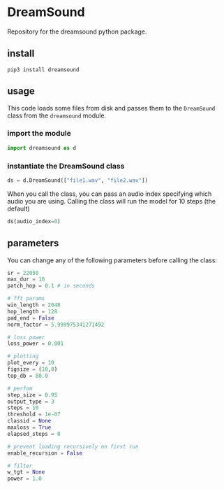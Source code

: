 # DreamSound

Repository for the dreamsound python package. 

## install

```shell
pip3 install dreamsound
```

## usage

This code loads some files from disk and passes them to the `DreamSound` class from the `dreamsound` module.

### import the module

```python
import dreamsound as d
```

### instantiate the DreamSound class
```python
ds = d.DreamSound(["file1.wav", "file2.wav"])
```

When you call the class, you can pass an audio index specifying which audio you are using. Calling the class will run the model for 10 steps (the default)

```python
ds(audio_index=0)
```

## parameters

You can change any of the following parameters before calling the class:

```python
sr = 22050
max_dur = 10
patch_hop = 0.1 # in seconds

# fft params
win_length = 2048
hop_length = 128
pad_end = False
norm_factor = 5.999975341271492

# loss power
loss_power = 0.001

# plotting
plot_every = 10
figsize = (10,8)
top_db = 80.0

# perfom
step_size = 0.95
output_type = 3
steps = 10
threshold = 1e-07
classid = None
maxloss = True
elapsed_steps = 0

# prevent loading recursively on first run
enable_recursion = False  

# filter
w_tgt = None
power = 1.0
```
